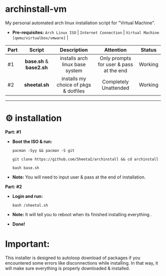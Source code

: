 # archinstall-vm
My personal automated arch linux installation script for "Virtual Machine".

 - **Pre-requisites:**
`Arch Linux ISO` | `Internet Connection` | `Virtual Machine [qemu/virtualbox/vmware]` |

| Part | Script | Description | Attention | Status |
:-- | :--: | :--: | :--: | :--: |
#1 | **base.sh** & **base2.sh** | installs arch linux base system  | Only prompts for user & pass at the end | Working |
#2 | **sheetal.sh** | installs my choice of pkgs & dotfiles | Completely Unattended | Working |

 ---
# ⚙️ installation
**Part: #1** 
 - **Boot the ISO & run:**

    `pacman -Syy && pacman -S git`

    `git clone https://github.com/SheetaI/archinstall && cd archinstall`
    
    `bash base.sh`
    
  - **Note:** You will need to input user & pass at the end of installation.
    
**Part: #2**

 - **Login and run:**
 
    `bash /sheetal.sh`
 
 - **Note:** It will tell you to reboot when its finished installing everything .   
 
 - **Done!**
 
# Important:
  This installer is designed to autoloop download of packages if you encountered some errors like disconnections while installing. In that way, it will make sure everything is properly downloaded & installed.
 
